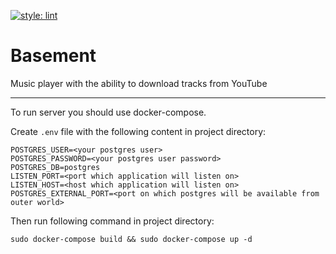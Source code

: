 [![style: lint](https://img.shields.io/badge/style-lint-4BC0F5.svg)](https://pub.dev/packages/lint)

# Basement

Music player with the ability to download tracks from YouTube

---

To run server you should use docker-compose.

Create `.env` file with the following content in project directory:

```
POSTGRES_USER=<your postgres user>
POSTGRES_PASSWORD=<your postgres user password>
POSTGRES_DB=postgres
LISTEN_PORT=<port which application will listen on>
LISTEN_HOST=<host which application will listen on>
POSTGRES_EXTERNAL_PORT=<port on which postgres will be available from outer world>
```

Then run following command in project directory:

```
sudo docker-compose build && sudo docker-compose up -d
```
